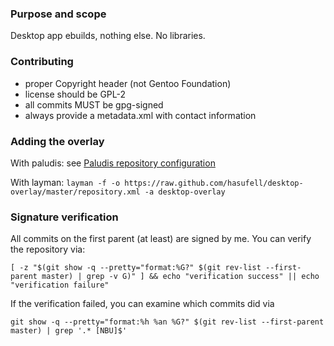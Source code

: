 ### Purpose and scope

Desktop app ebuilds, nothing else. No libraries.

### Contributing

* proper Copyright header (not Gentoo Foundation)
* license should be GPL-2
* all commits MUST be gpg-signed
* always provide a metadata.xml with contact information

### Adding the overlay

With paludis: see [Paludis repository configuration](http://paludis.exherbo.org/configuration/repositories/index.html)

With layman:
```layman -f -o https://raw.github.com/hasufell/desktop-overlay/master/repository.xml -a desktop-overlay```

### Signature verification

All commits on the first parent (at least) are signed by me.
You can verify the repository via:
```
[ -z "$(git show -q --pretty="format:%G?" $(git rev-list --first-parent master) | grep -v G)" ] && echo "verification success" || echo "verification failure"
```

If the verification failed, you can examine which commits did
via
```
git show -q --pretty="format:%h %an %G?" $(git rev-list --first-parent master) | grep '.* [NBU]$'
```
